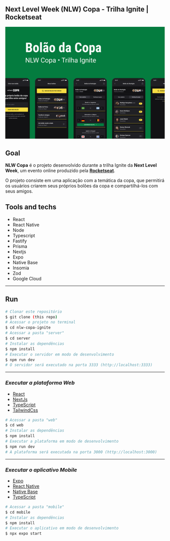 ## Next Level Week (NLW) Copa - Trilha Ignite | Rocketseat 

![preview](.github/preview.png)


## Goal

**NLW Copa** é o projeto desenvolvido durante a trilha Ignite da **Next Level Week**, um evento online produzido pela [**Rocketseat**](https://github.com/Rocketseat).

O projeto consiste em uma aplicação com a temática da copa, que permitirá os usuários criarem seus próprios bolões da copa e compartilhá-los com seus amigos.

## Tools and techs

- React
- React Native
- Node
- Typescript
- Fastify
- Prisma
- Nextjs
- Expo
- Native Base
- Insomia
- Zod
- Google Cloud

-------------------------------------------------------------------

## Run

```bash 
# Clonar este repositório
$ git clone (this repo)
# Acessar o projeto no terminal
$ cd nlw-copa-ignite
# Acessar a pasta "server"
$ cd server
# Instalar as dependências
$ npm install
# Executar o servidor em modo de desenvolvimento
$ npm run dev
# O servidor será executado na porta 3333 (http://localhost:3333)
```
-------------------------------------------------------------------
### _Executar a plataforma Web_
- [React](https://pt-br.reactjs.org/)
- [NextJs](https://nextjs.org/)
- [TypeScript](https://www.typescriptlang.org/)
- [TailwindCss](https://tailwindcss.com/)

```bash 
# Acessar a pasta "web"
$ cd web
# Instalar as dependências
$ npm install
# Executar a plataforma em modo de desenvolvimento
$ npm run dev
# A plataforma será executada na porta 3000 (http://localhost:3000)
```

-------------------------------------------------------------------
### _Executar o aplicativo Mobile_
- [Expo](https://expo.io/)
- [React Native](https://reactnative.dev/)
- [Native Base](https://docs.nativebase.io/installation)
- [TypeScript](https://www.typescriptlang.org/)

```bash 
# Acessar a pasta "mobile"
$ cd mobile
# Instalar as dependências
$ npm install
# Executar o aplicativo em modo de desenvolvimento
$ npx expo start
```